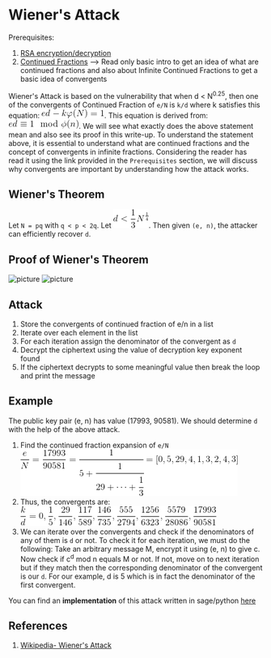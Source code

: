 # Wiener's Attack

Prerequisites: 
1. [RSA encryption/decryption](https://github.com/ashutosh1206/Crypton/blob/master/RSA-encryption/README.md)
2. [Continued Fractions](https://en.wikipedia.org/wiki/Continued_fraction) --> Read only basic intro to get an idea of what are continued fractions and also about Infinite Continued Fractions to get a basic idea of convergents

Wiener's Attack is based on the vulnerability that when d < N<sup>0.25</sup>, then one of the convergents of Continued Fraction of `e/N` is `k/d` where k satisfies this equation: ![equation](Pictures/4.gif). This equation is derived from: ![equation](Pictures/5.gif). We will see what exactly does the above statement mean and also see its proof in this write-up. To understand the statement above, it is essential to understand what are continued fractions and the concept of convergents in infinite fractions. Considering the reader has read it using the link provided in the `Prerequisites` section, we will discuss why convergents are important by understanding how the attack works.
  
  
## Wiener's Theorem
Let `N = pq` with `q < p < 2q`. Let ![equation](Pictures/1.gif). Then given `(e, n)`, the attacker can efficiently recover `d`.
  
  
## Proof of Wiener's Theorem
![picture](https://i.imgur.com/ffMrM2g.png)
![picture](https://i.imgur.com/6XcUkKi.png)
  
  
## Attack
1. Store the convergents of continued fraction of e/n in a list
2. Iterate over each element in the list
3. For each iteration assign the denominator of the convergent as `d`
4. Decrypt the ciphertext using the value of decryption key exponent found
5. If the ciphertext decrypts to some meaningful value then break the loop and print the message
  
  

## Example
The public key pair (e, n) has value (17993, 90581). We should determine `d` with the help of the above attack.  
1. Find the continued fraction expansion of `e/N`  
![equation](Pictures/2.gif)  
2. Thus, the convergents are:  
![equation](Pictures/3.gif)  
3. We can iterate over the convergents and check if the denominators of any of them is `d` or not. To check it for each iteration, we must do the following: Take an arbitrary message M, encrypt it using (e, n) to give c. Now check if c<sup>d</sup> mod n equals M or not. If not, move on to next iteration but if they match then the corresponding denominator of the convergent is our `d`. For our example, d is 5 which is in fact the denominator of the first convergent.
  
You can find an <strong>implementation</strong> of this attack written in sage/python [here](exploit.py)
  
## References
1. [Wikipedia- Wiener's Attack](https://en.wikipedia.org/wiki/Wiener%27s_attack)


